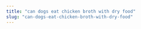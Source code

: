 ```yaml
---
title: "can dogs eat chicken broth with dry food"
slug: "can-dogs-eat-chicken-broth-with-dry-food"
---
```


